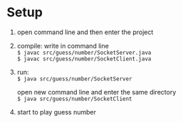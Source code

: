 # Setup
1. open command line and then enter the project
2. compile: write in command line <br />
`$ javac src/guess/number/SocketServer.java`<br />
`$ javac src/guess/number/SocketClient.java`<br />
3. run:<br/>
`$ java src/guess/number/SocketServer`<br />

    open new command line and enter the same directory <br />
    `$ java src/guess/number/SocketClient`<br />
4. start to play guess number
